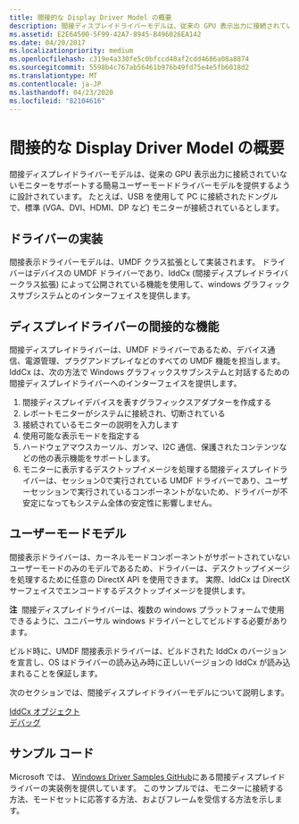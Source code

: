 ```yaml
---
title: 間接的な Display Driver Model の概要
description: 間接ディスプレイドライバーモデルは、従来の GPU 表示出力に接続されていないモニターをサポートする簡易ユーザーモードドライバーモデルを提供するように設計されています。
ms.assetid: E2E64500-5F99-42A7-8945-B496026EA142
ms.date: 04/20/2017
ms.localizationpriority: medium
ms.openlocfilehash: c319e4a330fe5c0bfccd40af2cdd4686a08a8874
ms.sourcegitcommit: 5598b4c767ab56461b976b49fd75e4e5fb6018d2
ms.translationtype: MT
ms.contentlocale: ja-JP
ms.lasthandoff: 04/23/2020
ms.locfileid: "82104616"
---
```

# <a name="indirect-display-driver-model-overview"></a>間接的な Display Driver Model の概要


間接ディスプレイドライバーモデルは、従来の GPU 表示出力に接続されていないモニターをサポートする簡易ユーザーモードドライバーモデルを提供するように設計されています。 たとえば、USB を使用して PC に接続されたドングルで、標準 (VGA、DVI、HDMI、DP など) モニターが接続されているとします。

## <a name="span-iddriver_implementationspanspan-iddriver_implementationspanspan-iddriver_implementationspandriver-implementation"></a><span id="Driver_Implementation"></span><span id="driver_implementation"></span><span id="DRIVER_IMPLEMENTATION"></span>ドライバーの実装


間接表示ドライバーモデルは、UMDF クラス拡張として実装されます。 ドライバーはデバイスの UMDF ドライバーであり、IddCx (間接ディスプレイドライバークラス拡張) によって公開されている機能を使用して、windows グラフィックスサブシステムとのインターフェイスを提供します。

## <a name="span-idindirect_display_driver_functionalityspanspan-idindirect_display_driver_functionalityspanspan-idindirect_display_driver_functionalityspanindirect-display-driver-functionality"></a><span id="Indirect_Display_Driver_Functionality"></span><span id="indirect_display_driver_functionality"></span><span id="INDIRECT_DISPLAY_DRIVER_FUNCTIONALITY"></span>ディスプレイドライバーの間接的な機能


間接ディスプレイドライバーは、UMDF ドライバーであるため、デバイス通信、電源管理、プラグアンドプレイなどのすべての UMDF 機能を担当します。IddCx は、次の方法で Windows グラフィックスサブシステムと対話するための間接ディスプレイドライバーへのインターフェイスを提供します。

1. 間接ディスプレイデバイスを表すグラフィックスアダプターを作成する
2. レポートモニターがシステムに接続され、切断されている
3. 接続されているモニターの説明を入力します
4. 使用可能な表示モードを指定する
5. ハードウェアマウスカーソル、ガンマ、I2C 通信、保護されたコンテンツなどの他の表示機能をサポートします。
6. モニターに表示するデスクトップイメージを処理する間接ディスプレイドライバーは、セッション0で実行されている UMDF ドライバーであり、ユーザーセッションで実行されているコンポーネントがないため、ドライバーが不安定になってもシステム全体の安定性に影響しません。

## <a name="span-iduser_mode_modelspanspan-iduser_mode_modelspanspan-iduser_mode_modelspanuser-mode-model"></a><span id="User_Mode_Model"></span><span id="user_mode_model"></span><span id="USER_MODE_MODEL"></span>ユーザーモードモデル


間接表示ドライバーは、カーネルモードコンポーネントがサポートされていないユーザーモードのみのモデルであるため、ドライバーは、デスクトップイメージを処理するために任意の DirectX API を使用できます。 実際、IddCx は DirectX サーフェイスでエンコードするデスクトップイメージを提供します。

**注**  間接ディスプレイドライバーは、複数の windows プラットフォームで使用できるように、ユニバーサル windows ドライバーとしてビルドする必要があります。

 

ビルド時に、UMDF 間接表示ドライバーは、ビルドされた IddCx のバージョンを宣言し、OS はドライバーの読み込み時に正しいバージョンの IddCx が読み込まれることを保証します。

次のセクションでは、間接ディスプレイドライバーモデルについて説明します。

[IddCx オブジェクト](iddcx-objects.md)  
[デバッグ](indirect-display-debugging.md)
 
## <a name="sample-code"></a>サンプル コード

Microsoft では、 [Windows Driver Samples GitHub](https://github.com/microsoft/Windows-driver-samples/tree/master/video/IndirectDisplay)にある間接ディスプレイドライバーの実装例を提供しています。 このサンプルでは、モニターに接続する方法、モードセットに応答する方法、およびフレームを受信する方法を示します。

 





